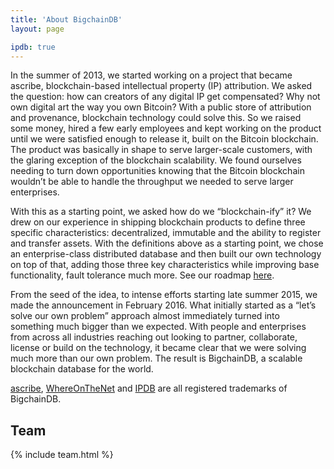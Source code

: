 ```yaml
---
title: 'About BigchainDB'
layout: page

ipdb: true
---
```

In the summer of 2013, we started working on a project that became ascribe, blockchain-based intellectual property (IP) attribution. We asked the question: how can creators of any digital IP get compensated? Why not own digital art the way you own Bitcoin? With a public store of attribution and provenance, blockchain technology could solve this. So we raised some money, hired a few early employees and kept working on the product until we were satisfied enough to release it, built on the Bitcoin blockchain. The product was basically in shape to serve larger-scale customers, with the glaring exception of the blockchain scalability. We found ourselves needing to turn down opportunities knowing that the Bitcoin blockchain wouldn’t be able to handle the throughput we needed to serve larger enterprises.

With this as a starting point, we asked how do we “blockchain-ify” it? We drew on our experience in shipping blockchain products to define three specific characteristics: decentralized, immutable and the ability to register and transfer assets. With the definitions above as a starting point, we chose an enterprise-class distributed database and then built our own technology on top of that, adding those three key characteristics while improving base functionality, fault tolerance much more. See our roadmap <a href="https://github.com/bigchaindb/org/blob/master/ROADMAP.md">here</a>.

From the seed of the idea, to intense efforts starting late summer 2015, we made the announcement in February 2016. What initially started as a “let’s solve our own problem” approach almost immediately turned into something much bigger than we expected. With people and enterprises from across all industries reaching out looking to partner, collaborate, license or build on the technology, it became clear that we were solving much more than our own problem. The result is BigchainDB, a scalable blockchain database for the world.

<a href="https://www.ascribe.io/">ascribe</a>, <a href="https://www.whereonthe.net/">WhereOnTheNet</a> and <a href="https://ipdb.foundation/">IPDB</a> are all registered trademarks of BigchainDB.

## Team

{% include team.html %}
